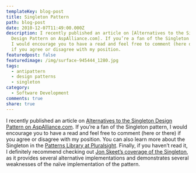 ```yaml
---
templateKey: blog-post
title: Singleton Pattern
path: blog-post
date: 2010-12-07T11:49:00.000Z
description: I recently published an article on [Alternatives to the Singleton
  Design Pattern on AspAlliance.com]. If you’re a fan of the Singleton pattern,
  I would encourage you to have a read and feel free to comment (here or there)
  if you agree or disagree with my position.
featuredpost: false
featuredimage: /img/surface-945444_1280.jpg
tags:
  - antipattern
  - design patterns
  - singleton
category:
  - Software Development
comments: true
share: true
---
```

I recently published an article on [Alternatives to the Singleton Design Pattern on AspAlliance.com](http://aspalliance.com/2028_Alternatives_to_the_Singleton_Design_Pattern). If you’re a fan of the Singleton pattern, I would encourage you to have a read and feel free to comment (here or there) if you agree or disagree with my position. You can also learn more about the Singleton in the [Patterns Library at Pluralsight](http://www.pluralsight-training.net/microsoft/olt/Course/Toc.aspx?n=patterns-library). Finally, if you haven’t read it, I definitely recommend checking out [Jon Skeet’s coverage of the Singleton](http://csharpindepth.com/Articles/General/Singleton.aspx), as it provides several alternative implementations and demonstrates several weaknesses of the naïve implementation of the pattern.